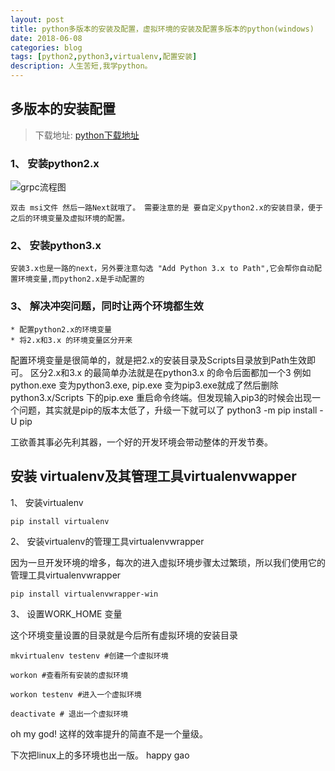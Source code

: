 ```yaml
---
layout: post
title: python多版本的安装及配置，虚拟环境的安装及配置多版本的python(windows)
date: 2018-06-08
categories: blog
tags: [python2,python3,virtualenv,配置安装]
description: 人生苦短,我学python。
---
```



## 多版本的安装配置

> 下载地址:  [python下载地址](https://www.python.org)


### 1、 安装python2.x

![grpc流程图](https://raw.githubusercontent.com/gaoy13800/gaoy13800.GitHub.io/master/_mdimg/python2.x_download.png)

 	双击 msi文件 然后一路Next就哦了。 需要注意的是 要自定义python2.x的安装目录，便于之后的环境变量及虚拟环境的配置。

### 2、 安装python3.x

	安装3.x也是一路的next，另外要注意勾选 "Add Python 3.x to Path",它会帮你自动配置环境变量,而python2.x是手动配置的

### 3、 解决冲突问题，同时让两个环境都生效

	* 配置python2.x的环境变量
	* 将2.x和3.x 的环境变量区分开来

配置环境变量是很简单的，就是把2.x的安装目录及Scripts目录放到Path生效即可。
区分2.x和3.x 的最简单办法就是在python3.x 的命令后面都加一个3 
例如 python.exe 变为python3.exe, pip.exe 变为pip3.exe就成了然后删除 python3.x/Scripts 下的pip.exe 
重启命令终端。但发现输入pip3的时候会出现一个问题，其实就是pip的版本太低了，升级一下就可以了 python3 -m pip install -U pip

工欲善其事必先利其器，一个好的开发环境会带动整体的开发节奏。

## 安装 virtualenv及其管理工具virtualenvwapper

1、 安装virtualenv

```
pip install virtualenv

```

2、 安装virtualenv的管理工具virtualenvwrapper

因为一旦开发环境的增多，每次的进入虚拟环境步骤太过繁琐，所以我们使用它的管理工具virtualenvwrapper

```
pip install virtualenvwrapper-win
```

3、 设置WORK_HOME 变量

这个环境变量设置的目录就是今后所有虚拟环境的安装目录

```
mkvirtualenv testenv #创建一个虚拟环境

workon #查看所有安装的虚拟环境

workon testenv #进入一个虚拟环境

deactivate # 退出一个虚拟环境 

```

oh my god! 这样的效率提升的简直不是一个量级。

下次把linux上的多环境也出一版。 happy gao